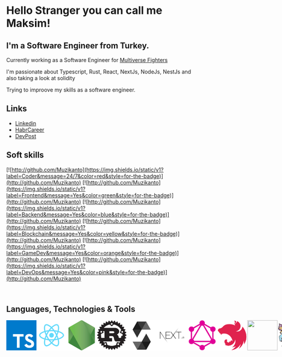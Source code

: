 # Hello Stranger you can call me Maksim!

## I'm a Software Engineer from Turkey.

Currently working as a Software Engineer for [Multiverse Fighters](http://mfight.io/)

I'm passionate about Typescript, Rust, React, NextJs, NodeJs, NestJs and also taking a look at solidity

Trying to improove my skills as a software engineer.

## Links

- [Linkedin](https://www.linkedin.com/in/maksim-schiriy/)
- [HabrCareer](https://career.habr.com/muzikanto)
- [DevPost](https://devpost.com/Muzikanto)

## Soft skills

[![http://github.com/Muzikanto](https://img.shields.io/static/v1?label=Coder&message=24/7&color=red&style=for-the-badge)](http://github.com/Muzikanto)
[![http://github.com/Muzikanto](https://img.shields.io/static/v1?label=Frontend&message=Yes&color=green&style=for-the-badge)](http://github.com/Muzikanto)
[![http://github.com/Muzikanto](https://img.shields.io/static/v1?label=Backend&message=Yes&color=blue&style=for-the-badge)](http://github.com/Muzikanto)
[![http://github.com/Muzikanto](https://img.shields.io/static/v1?label=Blockchain&message=Yes&color=yellow&style=for-the-badge)](http://github.com/Muzikanto)
[![http://github.com/Muzikanto](https://img.shields.io/static/v1?label=GameDev&message=Yes&color=orange&style=for-the-badge)](http://github.com/Muzikanto)
[![http://github.com/Muzikanto](https://img.shields.io/static/v1?label=DevOps&message=Yes&color=pink&style=for-the-badge)](http://github.com/Muzikanto)

<br/>

## Languages, Technologies & Tools

<div style="display: flex; flex: 1; align-items: center; flex-direction: row; width: 100%;>
<img height="80" src="https://seeklogo.com/images/A/apollo-logo-DC7DD3C444-seeklogo.com.png" />

<img height="80" src="https://raw.githubusercontent.com/github/explore/80688e429a7d4ef2fca1e82350fe8e3517d3494d/topics/typescript/typescript.png">
<img height="80" src="https://raw.githubusercontent.com/github/explore/80688e429a7d4ef2fca1e82350fe8e3517d3494d/topics/react/react.png">
<img height="80" src="https://raw.githubusercontent.com/github/explore/80688e429a7d4ef2fca1e82350fe8e3517d3494d/topics/nodejs/nodejs.png">
<img height="80" src="https://raw.githubusercontent.com/github/explore/80688e429a7d4ef2fca1e82350fe8e3517d3494d/topics/rust/rust.png">
<img height="80" src="https://raw.githubusercontent.com/github/explore/ba9de12f88fd08825c51928e91f1678cb5c94b26/topics/solidity/solidity.png">

<img height="80" src="https://raw.githubusercontent.com/github/explore/28b02bbc9ad9f7a503c43775aebeb515dc2da5fc/topics/nextjs/nextjs.png">
<img height="80" src="https://raw.githubusercontent.com/github/explore/80688e429a7d4ef2fca1e82350fe8e3517d3494d/topics/graphql/graphql.png">
<img height="80" src="https://raw.githubusercontent.com/github/explore/37c71fdca4e12086faf8c7009793d2eb588c914e/topics/nestjs/nestjs.png">
<img height="80" width="80" src="https://github.com/mui/material-ui/raw/master/docs/public/static/logo.svg">
<img height="80" width="80" src="https://raw.githubusercontent.com/github/explore/b7c8510756ee50efb38d1f01896e72b7a9737296/topics/phaser/phaser.png">
<img height="80" src="https://github.com/near/nearcore/raw/master/docs/images/logo.svg">

<img height="80" src="https://raw.githubusercontent.com/github/explore/80688e429a7d4ef2fca1e82350fe8e3517d3494d/topics/mongodb/mongodb.png">
<img height="80" src="https://raw.githubusercontent.com/github/explore/80688e429a7d4ef2fca1e82350fe8e3517d3494d/topics/mysql/mysql.png">
<img height="80" src="https://raw.githubusercontent.com/github/explore/80688e429a7d4ef2fca1e82350fe8e3517d3494d/topics/redis/redis.png">

<img height="80" src="https://raw.githubusercontent.com/github/explore/80688e429a7d4ef2fca1e82350fe8e3517d3494d/topics/webpack/webpack.png">
<img height="80" src="https://raw.githubusercontent.com/github/explore/80688e429a7d4ef2fca1e82350fe8e3517d3494d/topics/aws/aws.png">
<img height="80" src="https://raw.githubusercontent.com/github/explore/80688e429a7d4ef2fca1e82350fe8e3517d3494d/topics/bash/bash.png">
<img height="80" src="https://raw.githubusercontent.com/github/explore/80688e429a7d4ef2fca1e82350fe8e3517d3494d/topics/docker/docker.png">
<img height="80" width="80" src="https://assets-global.website-files.com/609187f5748b62af0092bb55/609271d97a19523cfec92c1b_do-logo-white.svg">
<img height="80" width="80" src="https://docs.drone.io/images/logo-f06b66939d.svg" />

</div>
